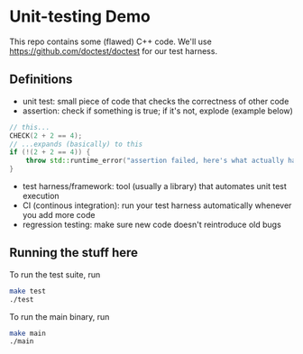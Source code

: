 # Unit-testing Demo
This repo contains some (flawed) C++ code. We'll use https://github.com/doctest/doctest for our test harness.

## Definitions
- unit test: small piece of code that checks the correctness of other code
- assertion: check if something is true; if it's not, explode (example below)
```c++
// this...
CHECK(2 + 2 == 4);
// ...expands (basically) to this
if (!(2 + 2 == 4)) {
    throw std::runtime_error("assertion failed, here's what actually happened: ...");
}
```
- test harness/framework: tool (usually a library) that automates unit test execution
- CI (continous integration): run your test harness automatically whenever you add more code
- regression testing: make sure new code doesn't reintroduce old bugs

## Running the stuff here
To run the test suite, run
```sh
make test
./test
```
To run the main binary, run
```sh
make main
./main
```
